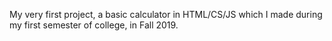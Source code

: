 My very first project, a basic calculator in HTML/CS/JS which I made during my first semester of college, in Fall 2019.
